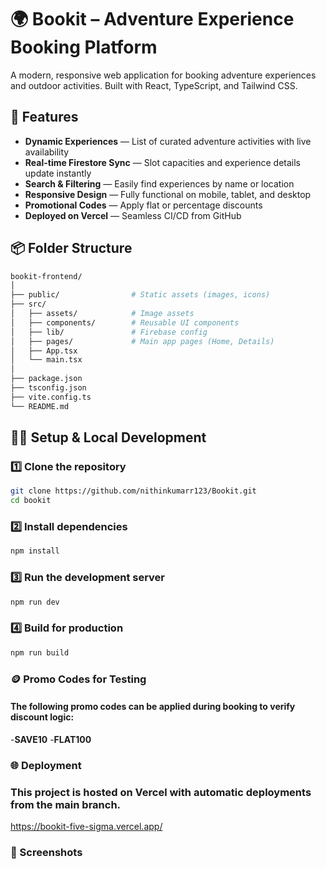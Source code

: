 # 🌍 Bookit – Adventure Experience Booking Platform

A modern, responsive web application for booking adventure experiences and outdoor activities. Built with React, TypeScript, and Tailwind CSS.

## 🚀 Features

- **Dynamic Experiences** — List of curated adventure activities with live availability
- **Real-time Firestore Sync** — Slot capacities and experience details update instantly
- **Search & Filtering** — Easily find experiences by name or location
- **Responsive Design** — Fully functional on mobile, tablet, and desktop
- **Promotional Codes** — Apply flat or percentage discounts
- **Deployed on Vercel** — Seamless CI/CD from GitHub

## 📦 Folder Structure

```bash
bookit-frontend/
│
├── public/                # Static assets (images, icons)
├── src/
│   ├── assets/            # Image assets
│   ├── components/        # Reusable UI components
│   ├── lib/               # Firebase config
│   ├── pages/             # Main app pages (Home, Details)
│   ├── App.tsx
│   └── main.tsx
│
├── package.json
├── tsconfig.json
├── vite.config.ts
└── README.md
```

## 🧑‍💻 Setup & Local Development

### 1️⃣ Clone the repository
```bash
git clone https://github.com/nithinkumarr123/Bookit.git
cd bookit
```

### 2️⃣ Install dependencies
```bash
npm install
```
### 3️⃣ Run the development server
```bash
npm run dev
```
### 4️⃣ Build for production
```bash
npm run build
```

### 🪙 Promo Codes for Testing
#### The following promo codes can be applied during booking to verify discount logic:

-**SAVE10**
-**FLAT100**

### 🌐 Deployment
### This project is hosted on Vercel with automatic deployments from the main branch.
https://bookit-five-sigma.vercel.app/

### 📸 Screenshots
